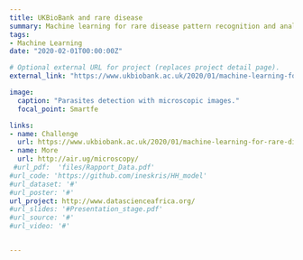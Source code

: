 ```yaml
---
title: UKBioBank and rare disease
summary: Machine learning for rare disease pattern recognition and analysis
tags:
- Machine Learning
date: "2020-02-01T00:00:00Z"

# Optional external URL for project (replaces project detail page).
external_link: "https://www.ukbiobank.ac.uk/2020/01/machine-learning-for-rare-disease-pattern-recognition-and-analysis/"

image:
  caption: "Parasites detection with microscopic images."
  focal_point: Smartfe

links:
- name: Challenge
  url: https://www.ukbiobank.ac.uk/2020/01/machine-learning-for-rare-disease-pattern-recognition-and-analysis/"
- name: More
  url: http://air.ug/microscopy/
 #url_pdf:  'files/Rapport_Data.pdf'
#url_code: 'https://github.com/ineskris/HH_model'
#url_dataset: '#'
#url_poster: '#'
url_project: http://www.datascienceafrica.org/
#url_slides: '#Presentation_stage.pdf'
#url_source: '#'
#url_video: '#'


---
```


